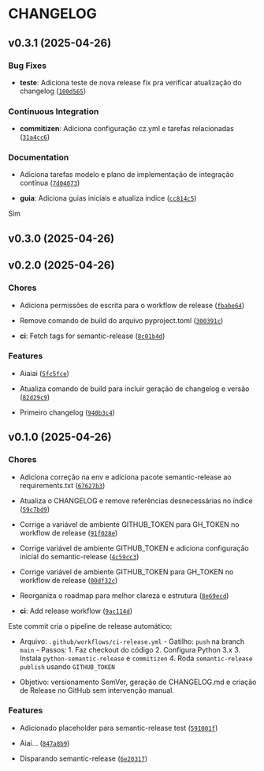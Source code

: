 # CHANGELOG


## v0.3.1 (2025-04-26)

### Bug Fixes

- **teste**: Adiciona teste de nova release fix pra verificar atualização do changelog
  ([`100d565`](https://github.com/h4mn/Sky_Bridge/commit/100d565ae560bb08b3f20e4c18fbba5aecaa1c37))

### Continuous Integration

- **commitizen**: Adiciona configuração cz.yml e tarefas relacionadas
  ([`31a4cc6`](https://github.com/h4mn/Sky_Bridge/commit/31a4cc6074d6382bcf8cf0f1691f9867e011adaf))

### Documentation

- Adiciona tarefas modelo e plano de implementação de integração contínua
  ([`7d04073`](https://github.com/h4mn/Sky_Bridge/commit/7d04073fc66f8a0c872e18961b7b7ec4f8105561))

- **guia**: Adiciona guias iniciais e atualiza indice
  ([`cc814c5`](https://github.com/h4mn/Sky_Bridge/commit/cc814c529cde57bab972418b962ca931a2c296f5))

Sim


## v0.3.0 (2025-04-26)


## v0.2.0 (2025-04-26)

### Chores

- Adiciona permissões de escrita para o workflow de release
  ([`fbabe64`](https://github.com/h4mn/Sky_Bridge/commit/fbabe64b48bd9c236502ea4dfea7325dbf6337f7))

- Remove comando de build do arquivo pyproject.toml
  ([`300391c`](https://github.com/h4mn/Sky_Bridge/commit/300391cde5257470679b3b5013129aff827b330d))

- **ci**: Fetch tags for semantic-release
  ([`8c01b4d`](https://github.com/h4mn/Sky_Bridge/commit/8c01b4d7592b64bb2de51ee91d5d27b73fffc8e5))

### Features

- Aiaiai
  ([`5fc5fce`](https://github.com/h4mn/Sky_Bridge/commit/5fc5fceaa9faddac87f37ab9f3f8981022ee7afe))

- Atualiza comando de build para incluir geração de changelog e versão
  ([`82d29c9`](https://github.com/h4mn/Sky_Bridge/commit/82d29c911ad15f13b73f8519d0159b5ab58d9be1))

- Primeiro changelog
  ([`940b3c4`](https://github.com/h4mn/Sky_Bridge/commit/940b3c4783681f5710043b0ee7ffa900e9cffff1))


## v0.1.0 (2025-04-26)

### Chores

- Adiciona correção na env e adiciona pacote semantic-release ao requirements.txt
  ([`67627b3`](https://github.com/h4mn/Sky_Bridge/commit/67627b3559f638d944e6e859b1016e0532caa5ba))

- Atualiza o CHANGELOG e remove referências desnecessárias no índice
  ([`59c7bd9`](https://github.com/h4mn/Sky_Bridge/commit/59c7bd99ef57bd620f6297e13e546e05a9111f7d))

- Corrige a variável de ambiente GITHUB_TOKEN para GH_TOKEN no workflow de release
  ([`91f028e`](https://github.com/h4mn/Sky_Bridge/commit/91f028e617bbee386309d401da11f37225203c57))

- Corrige variável de ambiente GITHUB_TOKEN e adiciona configuração inicial do semantic-release
  ([`4c59cc3`](https://github.com/h4mn/Sky_Bridge/commit/4c59cc3b77f03825a587831f1b71d5e442cf406e))

- Corrige variável de ambiente GITHUB_TOKEN para GH_TOKEN no workflow de release
  ([`00df32c`](https://github.com/h4mn/Sky_Bridge/commit/00df32c6ae838933d2ba6227ba0e69290d9b4591))

- Reorganiza o roadmap para melhor clareza e estrutura
  ([`8e69ecd`](https://github.com/h4mn/Sky_Bridge/commit/8e69ecd798a7e2b514970a908361cf1699ecbf22))

- **ci**: Add release workflow
  ([`9ac114d`](https://github.com/h4mn/Sky_Bridge/commit/9ac114de760a191f105459c984c3a5fe3a77756f))

Este commit cria o pipeline de release automático:

- Arquivo: `.github/workflows/ci-release.yml` - Gatilho: `push` na branch `main` - Passos: 1. Faz
  checkout do código 2. Configura Python 3.x 3. Instala `python-semantic-release` e `commitizen` 4.
  Roda `semantic-release publish` usando `GITHUB_TOKEN`

- Objetivo: versionamento SemVer, geração de CHANGELOG.md e criação de Release no GitHub sem
  intervenção manual.

### Features

- Adicionado placeholder para semantic-release test
  ([`591001f`](https://github.com/h4mn/Sky_Bridge/commit/591001fda23f2b069aec519a00062613e96a3a1b))

- Aiai...
  ([`847a8b9`](https://github.com/h4mn/Sky_Bridge/commit/847a8b9331598a6acf891c110a742bab85c4ab16))

- Disparando semantic-release
  ([`6e20317`](https://github.com/h4mn/Sky_Bridge/commit/6e203178406a81f68d4a27735ce0d860e9b16e75))
